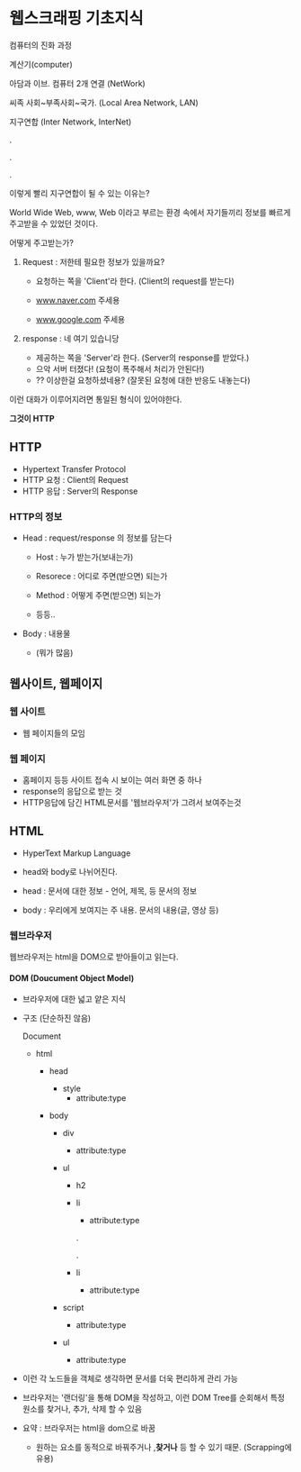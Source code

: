 # 웹스크래핑 기초지식

컴퓨터의 진화 과정



계산기(computer)



아담과 이브. 컴퓨터 2개 연결 (NetWork)



씨족 사회~부족사회~국가. (Local Area Network, LAN)



지구연합  (Inter Network, InterNet)

.

.

.

이렇게 빨리 지구연합이 될 수 있는 이유는?



World Wide Web, www, Web 이라고 부르는 환경 속에서 자기들끼리 정보를 빠르게 주고받을 수 있었던 것이다.



어떻게 주고받는가?



1. Request : 저한테 필요한 정보가 있을까요?

   - 요청하는 쪽을 'Client'라 한다. (Client의 request를 받는다)

   - www.naver.com 주세용
   - www.google.com 주세용

2. response : 네 여기 있습니당

   - 제공하는 쪽을 'Server'라 한다. (Server의 response를 받았다.)
   - 으악 서버 터졌다! (요청이 폭주해서 처리가 안된다!)
   - ?? 이상한걸 요청하셨네용? (잘못된 요청에 대한 반응도 내놓는다)



이런 대화가 이루어지려면 통일된 형식이 있어야한다.

**그것이 HTTP**



## HTTP

- Hypertext Transfer Protocol
- HTTP 요청 : Client의 Request
- HTTP 응답 : Server의 Response



### HTTP의 정보

- Head : request/response 의 정보를 담는다

  - Host : 누가 받는가(보내는가)

  - Resorece : 어디로 주면(받으면) 되는가

  - Method : 어떻게 주면(받으면) 되는가
  - 등등..
- Body : 내용물
  - (뭐가 많음)







## 웹사이트, 웹페이지



### 웹 사이트

- 웹 페이지들의 모임



### 웹 페이지

- 홈페이지 등등 사이트 접속 시 보이는 여러 화면 중 하나
- response의 응답으로 받는 것
- HTTP응답에 담긴 HTML문서를 '웹브라우저'가 그려서 보여주는것



## HTML

- HyperText Markup Language

- head와 body로 나뉘어진다.
- head : 문서에 대한 정보 - 언어, 제목, 등 문서의 정보
- body : 우리에게 보여지는 주 내용. 문서의 내용(글, 영상 등)



### 웹브라우저

웹브라우저는 html을 DOM으로 받아들이고 읽는다.



#### DOM (Doucument Object Model)

- 브라우저에 대한 넓고 얕은 지식

- 구조 (단순하진 않음)

  Document

  - html

    - head

      - style
        - attribute:type

    - body

      - div

        - attribute:type

      - ul

        - h2

        - li

          - attribute:type

          .

          .

        - li

          - attribute:type

      - script

        - attribute:type

      - ul

        - attribute:type

- 이런 각 노드들을 객체로 생각하면 문서를 더욱 편리하게 관리 가능

- 브라우저는 '랜더링'을 통해 DOM을 작성하고, 이런 DOM Tree를 순회해서 특정 원소를 찾거나, 추가, 삭제 할 수 있음

  

- 요약 : 브라우저는 html을 dom으로 바꿈

  - 원하는 요소를 동적으로 바꿔주거나 ,**찾거나** 등 할 수 있기 때문. (Scrapping에 유용)






